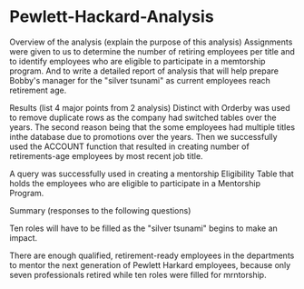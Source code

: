 # Pewlett-Hackard-Analysis

Overview of the analysis (explain the purpose of this analysis)
Assignments were given to us to determine the number of retiring employees per title and to identify employees who are eligible to participate in a memtorship program.  And to write a detailed report of analysis that will help prepare Bobby's manager for the "silver tsunami" as current employees reach retirement age.

Results (list 4 major points from 2 analysis)
Distinct with Orderby was used to remove duplicate rows as the company had switched tables over the years. The second reason being that the some employees had multiple titles inthe database due to promotions over the years.  Then we successfully used the ACCOUNT function that resulted in creating number of retirements-age employees by most recent job title.

A query was successfully used in creating a mentorship Eligibility Table that holds the employees who are eligible to participate in a Mentorship Program.


Summary (responses to the following questions)

Ten roles will have to be filled as the "silver tsunami" begins to make an impact.

There are enough qualified, retirement-ready employees in the departments to mentor the next generation of Pewlett Harkard employees, because only seven professionals retired while ten roles were filled for mrntorship.
